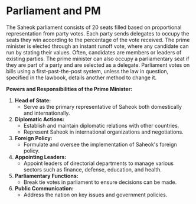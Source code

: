 # Parliament and PM

The Saheok parliament consists of 20 seats filled based on proportional representation from party votes. Each party sends delegates to occupy the seats they win according to the percentage of the vote received. The prime minister is elected through an instant runoff vote, where any candidate can run by stating their values. Often, candidates are members or leaders of existing parties. The prime minister can also occupy a parliamentary seat if they are part of a party and are selected as a delegate. Parliament votes on bills using a first-past-the-post system, unless the law in question, specified in the lawbook, details another method to change it.

**Powers and Responsibilities of the Prime Minister:**

1. **Head of State:**
   * Serve as the primary representative of Saheok both domestically and internationally.
2. **Diplomatic Actions:**
   * Establish and maintain diplomatic relations with other countries.
   * Represent Saheok in international organizations and negotiations.
3. **Foreign Policy:**
   * Formulate and oversee the implementation of Saheok's foreign policy.
4. **Appointing Leaders:**
   * Appoint leaders of directorial departments to manage various sectors such as finance, defense, education, and health.
5. **Parliamentary Functions:**
   * Break tie votes in parliament to ensure decisions can be made.
6. **Public Communication:**
   * Address the nation on key issues and government policies.

